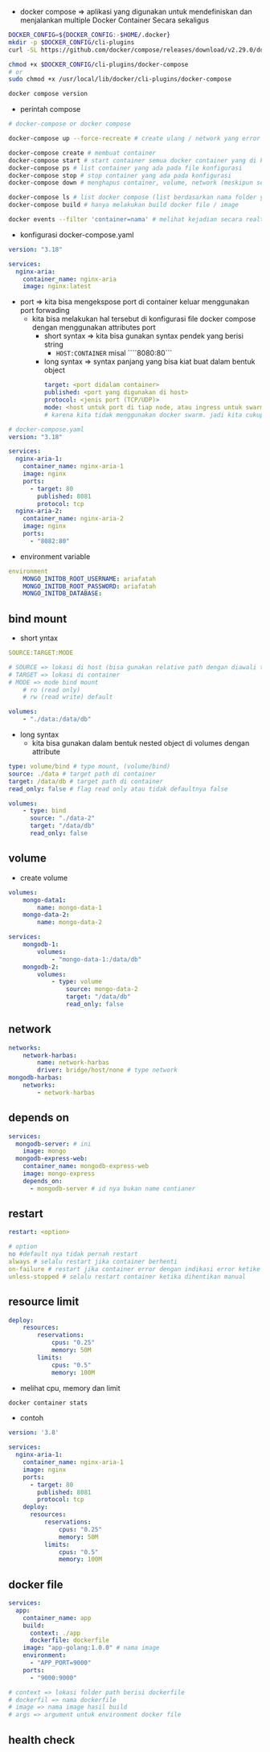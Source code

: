 - docker compose => aplikasi yang digunakan untuk mendefiniskan dan menjalankan multiple Docker Container Secara sekaligus
```bash
DOCKER_CONFIG=${DOCKER_CONFIG:-$HOME/.docker}
mkdir -p $DOCKER_CONFIG/cli-plugins
curl -SL https://github.com/docker/compose/releases/download/v2.29.0/docker-compose-linux-x86_64 -o $DOCKER_CONFIG/cli-plugins/docker-compose

chmod +x $DOCKER_CONFIG/cli-plugins/docker-compose
# or
sudo chmod +x /usr/local/lib/docker/cli-plugins/docker-compose

docker compose version
```

- perintah compose
```bash
# docker-compose or docker compose

docker-compose up --force-recreate # create ulang / network yang error

docker-compose create # membuat container
docker-compose start # start container semua docker container yang di konfigurasi
docker-compose ps # list container yang ada pada file konfigurasi
docker-compose stop # stop container yang ada pada konfigurasi
docker-compose down # menghapus container, volume, network (meskipun sedang container berjalan)

docker-compose ls # list docker compose (list berdasarkan nama folder yang berisi docker-compose.yaml yang sudah dibuat)
docker-compose build # hanya melakukan build docker file / image

docker events --filter 'container=nama' # melihat kejadian secara realtime
```

- konfigurasi docker-compose.yaml
```yaml
version: "3.18"

services:
  nginx-aria:
    container_name: nginx-aria
    image: nginx:latest
```

- port => kita bisa mengekspose port di container keluar menggunakan port forwading
    - kita bisa melakukan hal tersebut di konfigurasi file docker compose dengan menggunakan attributes port
        - short syntax => kita bisa gunakan syntax pendek yang berisi string 
            - ```HOST:CONTAINER``` misal ````8080:80```
        - long syntax => syntax panjang yang bisa kiat buat dalam bentuk object
            ```yaml
            target: <port didalam container>
            published: <port yang digunakan di host>
            protocol: <jenis port (TCP/UDP)>
            mode: <host untuk port di tiap node, atau ingress untuk swarm mode>
            # karena kita tidak menggunakan docker swarm. jadi kita cukup gunakan nilai host
            ```
```yaml
# docker-compose.yaml
version: "3.18"

services:
  nginx-aria-1:
    container_name: nginx-aria-1
    image: nginx
    ports:
      - target: 80
        published: 8081
        protocol: tcp
  nginx-aria-2:
    container_name: nginx-aria-2
    image: nginx
    ports:
      - "8082:80"
```

- environment variable
```yaml
environment
    MONGO_INITDB_ROOT_USERNAME: ariafatah
    MONGO_INITDB_ROOT_PASSWORD: ariafatah
    MONGO_INITDB_DATABASE: 
```

## bind mount
- short yntax
```yaml
SOURCE:TARGET:MODE

# SOURCE => lokasi di host (bisa gunakan relative path dengan diawali titik atau absolute path)
# TARGET => lokasi di container
# MODE => mode bind mount
    # ro (read only)
    # rw (read write) default

volumes:
    - "./data:/data/db"
```

- long syntax
    - kita bisa gunakan dalam bentuk nested object di volumes dengan attribute
```yaml
type: volume/bind # type mount, (volume/bind)
source: ./data # target path di container
target: /data/db # target path di container
read_only: false # flag read only atau tidak defaultnya false

volumes:
    - type: bind
      source: "./data-2"
      target: "/data/db"
      read_only: false
```

## volume
- create volume
```yaml
volumes:
    mongo-data1:
        name: mongo-data-1
    mongo-data-2:
        name: mongo-data-2

services:
    mongodb-1:
        volumes:
            - "mongo-data-1:/data/db"
    mongodb-2:
        volumes:
            - type: volume
                source: mongo-data-2
                target: "/data/db"
                read_only: false
```

## network
```yaml
networks:
    network-harbas:
        name: network-harbas
        driver: bridge/host/none # type network 
mongodb-harbas:
    networks:
        - network-harbas
```

## depends on
```yaml
services:
  mongodb-server: # ini
    image: mongo
  mongodb-express-web:
    container_name: mongodb-express-web
    image: mongo-express
    depends_on:
      - mongodb-server # id nya bukan name contianer
```

## restart
```yaml
restart: <option>

# option
no #default nya tidak pernah restart
always # selalu restart jika container berhenti
on-failure # restart jika container error dengan indikasi error ketike exit
unless-stopped # selalu restart container ketika dihentikan manual
```

## resource limit
```yaml
deploy:
    resources:
        reservations:
            cpus: "0.25"
            memory: 50M
        limits:
            cpus: "0.5"
            memory: 100M
```

- melihat cpu, memory dan limit
```bash
docker container stats
```

- contoh
```yaml
version: '3.8'

services:
  nginx-aria-1:
    container_name: nginx-aria-1
    image: nginx
    ports:
      - target: 80
        published: 8081
        protocol: tcp
    deploy:
      resources:
          reservations:
              cpus: "0.25"
              memory: 50M
          limits:
              cpus: "0.5"
              memory: 100M
```

## docker file
```yaml
services:
  app:
    container_name: app
    build:
      context: ./app
      dockerfile: dockerfile
    image: "app-golang:1.0.0" # nama image 
    environment:
      - "APP_PORT=9000"
    ports:
      - "9000:9000"

# context => lokasi folder path berisi dockerfile
# dockerfil => nama dockerfile
# image => nama image hasil build
# args => argument untuk environment docker file
```

## health check
```

```